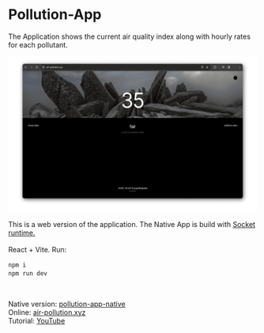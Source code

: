 # Pollution-App
The Application shows the current air quality index along with
hourly rates for each pollutant.
<br>

![screenshot](public/preview.png)

This is a web version of the application. The Native App is build with [Socket runtime.](https://socketsupply.co/)
<br>
<br>
React + Vite. Run: 
<br>

```sh
npm i
npm run dev
```
<br>

Native version: [pollution-app-native](https://github.com/HelloXiuXiu/pollution-app-native/) <br>
Online: [air-pollution.xyz](https://air-pollution.xyz/) <br>
Tutorial: [YouTube](https://youtu.be/tLvwK0o8ttg?si=AfZpDlkdxKRIBv5r)